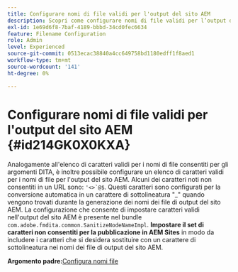 ```yaml
---
title: Configurare nomi di file validi per l'output del sito AEM
description: Scopri come configurare nomi di file validi per l’output del sito AEM
exl-id: 1e69d6f8-7baf-4189-bbbd-34cd0fec6634
feature: Filename Configuration
role: Admin
level: Experienced
source-git-commit: 0513ecac38840a4cc649758bd1180edff1f8aed1
workflow-type: tm+mt
source-wordcount: '141'
ht-degree: 0%

---
```


# Configurare nomi di file validi per l&#39;output del sito AEM {#id214GK0X0KXA}

Analogamente all&#39;elenco di caratteri validi per i nomi di file consentiti per gli argomenti DITA, è inoltre possibile configurare un elenco di caratteri validi per i nomi di file per l&#39;output del sito AEM. Alcuni dei caratteri noti non consentiti in un URL sono: ```'<>`@$```. Questi caratteri sono configurati per la conversione automatica in un carattere di sottolineatura &quot;_&quot; quando vengono trovati durante la generazione dei nomi dei file di output del sito AEM. La configurazione che consente di impostare caratteri validi nell&#39;output del sito AEM è presente nel bundle `com.adobe.fmdita.common.SanitizeNodeNameImpl`. **Impostare il set di caratteri non consentiti per la pubblicazione in AEM Sites** in modo da includere i caratteri che si desidera sostituire con un carattere di sottolineatura nei nomi dei file di output del sito AEM.

**Argomento padre:**&#x200B;[&#x200B; Configura nomi file](conf-file-names.md)

